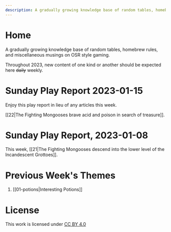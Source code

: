 ```yaml
---
description: A gradually growing knowledge base of random tables, homebrew rules, and miscellaneous musings on OSR style gaming. Throughout 2023, new content of one kind or another should be expected here daily.
---
```


# Home
A gradually growing knowledge base of random tables, homebrew rules, and miscellaneous musings on OSR style gaming.

Throughout 2023, new content of one kind or another should be expected here ~~daily~~ weekly.

# Sunday Play Report 2023-01-15
Enjoy this play report in lieu of any articles this week.

[[22|The Fighting Mongooses brave acid and poison in search of treasure]].

# Sunday Play Report, 2023-01-08

This week, [[21|The Fighting Mongooses descend into the lower level of the Incandescent Grottoes]].

# Previous Week's Themes

1. [[01-potions|Interesting Potions]]

# License
This work is licensed under [CC BY 4.0](https://creativecommons.org/licenses/by/4.0/)